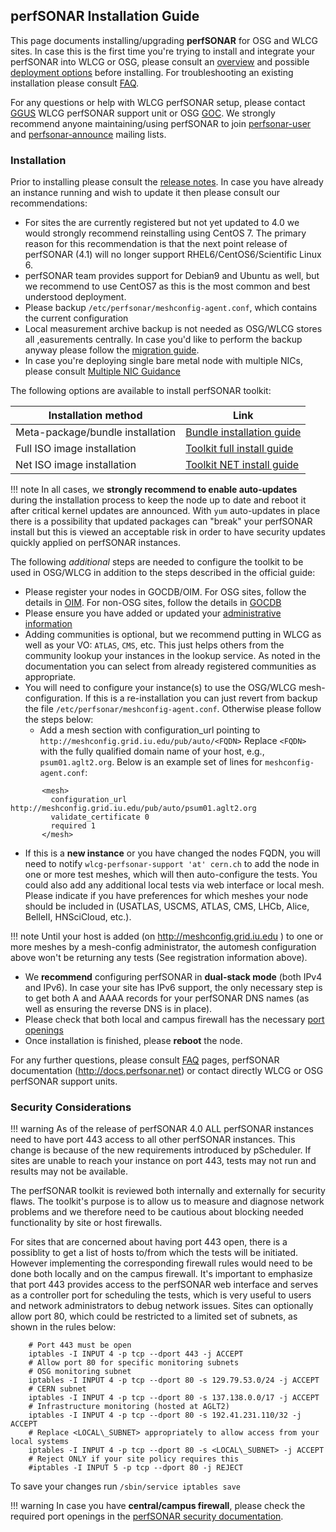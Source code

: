 ## perfSONAR Installation Guide 

This page documents installing/upgrading **perfSONAR** for OSG and WLCG sites. In case this is the first time you're trying to install and integrate your perfSONAR into WLCG or OSG, please consult an [overview](perfsonar-in-osg.md) and possible [deployment options](deployment-models.md) before installing. For troubleshooting an existing installation please consult [FAQ](faq.md).

For any questions or help with WLCG perfSONAR setup, please contact [GGUS](https://wiki.egi.eu/wiki/GGUS:WLCG_perfSONAR_FAQ) WLCG perfSONAR support unit or OSG [GOC](). We strongly recommend anyone maintaining/using perfSONAR to join [perfsonar-user](https://lists.internet2.edu/sympa/subscribe/perfsonar-user) and [perfsonar-announce](https://lists.internet2.edu/sympa/subscribe/perfsonar-announce) mailing lists.

### Installation

Prior to installing please consult the [release notes](http://docs.perfsonar.net/manage_update.html#special-upgrade-notes). In case you have already an instance running and wish to update it then please consult our recommendations:

* For sites the are currently registered but not yet updated to 4.0 we would strongly recommend reinstalling using CentOS 7. The primary reason for this recommendation is that the next point release of perfSONAR (4.1) will no longer support RHEL6/CentOS6/Scientific Linux 6.
* perfSONAR team provides support for Debian9 and Ubuntu as well, but we recommend to use CentOS7 as this is the most common and best understood deployment.
* Please backup `/etc/perfsonar/meshconfig-agent.conf`, which contains the current configuration
* Local measurement archive backup is not needed as OSG/WLCG stores all ,easurements centrally. In case you'd like to perform the backup  anyway please follow the [migration guide](http://docs.perfsonar.net/install_migrate_centos7.html).
* In case you're deploying single bare metal node with multiple NICs, please consult [Multiple NIC Guidance](deployment-models.md)

The following options are available to install perfSONAR toolkit:

| Installation method              | Link                                                                                    |
|----------------------------------|-----------------------------------------------------------------------------------------|
| Meta-package/bundle installation | [Bundle installation guide](http://docs.perfsonar.net/install_centos.html)              |
| Full ISO image installation      | [Toolkit full install guide](http://docs.perfsonar.net/install_centos_fullinstall.html) |
| Net ISO image installation       | [Toolkit NET install guide](http://docs.perfsonar.net/install_centos_netinstall.html)   |

!!! note
    In all cases, we **strongly recommend to enable auto-updates** during the installation process to keep the node up to date and        reboot it after critical kernel updates are announced. With `yum` auto-updates in place there is a possibility that updated packages     can "break" your perfSONAR install but this is viewed an acceptable risk in order to have security updates quickly applied on           perfSONAR instances. 

The following *additional* steps are needed to configure the toolkit to be used in OSG/WLCG in addition to the steps described in the official guide:

* Please register your nodes in GOCDB/OIM. For OSG sites, follow the details in [OIM](register-ps-in-oim). For non-OSG sites, follow the details in [GOCDB](register-ps-in-gocdb)
* Please ensure you have added or updated your [administrative information](http://docs.perfsonar.net/manage_admin_info.html)
* Adding communities is optional, but we recommend putting in WLCG as well as your VO: `ATLAS`, `CMS`, etc. This just helps others from the community lookup your instances in the lookup service. As noted in the documentation you can select from already registered communities as appropriate.
* You will need to configure your instance(s) to use the OSG/WLCG mesh-configuration. If this is a re-installation you can just revert from backup the file `/etc/perfsonar/meshconfig-agent.conf`. Otherwise please follow the steps below: 
    * Add a mesh section with configuration_url pointing to `http://meshconfig.grid.iu.edu/pub/auto/<FQDN>` Replace `<FQDN>` with the fully qualified domain name of your host, e.g., `psum01.aglt2.org`. Below is an example set of lines for `meshconfig-agent.conf`:
 
```
       <mesh> 
         configuration_url http://meshconfig.grid.iu.edu/pub/auto/psum01.aglt2.org
         validate_certificate 0 
         required 1 
       </mesh> 	
```

* If this is a **new instance** or you have changed the nodes FQDN, you will need to notify `wlcg-perfsonar-support 'at' cern.ch` to add the node in one or more test meshes, which will then auto-configure the tests. You could also add any additional local tests via web interface or local mesh. Please indicate if you have preferences for which meshes your node should be included in (USATLAS, USCMS, ATLAS, CMS, LHCb, Alice, BelleII, HNSciCloud, etc.).

!!! note
    Until your host is added (on http://meshconfig.grid.iu.edu ) to one or more meshes by a mesh-config administrator, the automesh configuration above won't be returning any tests (See registration information above).
	
* We **recommend** configuring perfSONAR in **dual-stack mode** (both IPv4 and IPv6). In case your site has IPv6 support, the only necessary step is to get both A and AAAA records for your perfSONAR DNS names (as well as ensuring the reverse DNS is in place).
* Please check that both local and campus firewall has the necessary [port openings](#security-considerations)
* Once installation is finished, please **reboot** the node.

For any further questions, please consult [FAQ](faq.md) pages, perfSONAR documentation (<http://docs.perfsonar.net>) or contact directly WLCG or OSG perfSONAR support units.

### Security Considerations

!!! warning 
	As of the release of perfSONAR 4.0 ALL perfSONAR instances need to have port 443 access to all other perfSONAR instances. This change is because of the new requirements introduced by pScheduler. If sites are unable to reach your instance on port 443, tests may not run and results may not be available.

The perfSONAR toolkit is reviewed both internally and externally for security flaws. The toolkit's purpose is to allow us to measure and diagnose network problems and we therefore need to be cautious about blocking needed functionality by site or host firewalls.

For sites that are concerned about having port 443 open, there is a possiblity to get a list of hosts to/from which the tests will be initiated. However implementing the corresponding firewall rules would need to be done both locally and on the campus firewall. It's important to emphasize that port 443 provides access to the perfSONAR web interface and serves as a controller port for scheduling the tests, which is very useful to users and network administrators to debug network issues. Sites can optionally allow port 80, which could be restricted to a limited set of subnets, as shown in the rules below: 
```
    # Port 443 must be open 
    iptables -I INPUT 4 -p tcp --dport 443 -j ACCEPT
    # Allow port 80 for specific monitoring subnets
    # OSG monitoring subnet 
    iptables -I INPUT 4 -p tcp --dport 80 -s 129.79.53.0/24 -j ACCEPT 
    # CERN subnet 
    iptables -I INPUT 4 -p tcp --dport 80 -s 137.138.0.0/17 -j ACCEPT 
    # Infrastructure monitoring (hosted at AGLT2) 
    iptables -I INPUT 4 -p tcp --dport 80 -s 192.41.231.110/32 -j ACCEPT 
    # Replace <LOCAL\_SUBNET> appropriately to allow access from your local systems 
    iptables -I INPUT 4 -p tcp --dport 80 -s <LOCAL\_SUBNET> -j ACCEPT 
    # Reject ONLY if your site policy requires this 
    #iptables -I INPUT 5 -p tcp --dport 80 -j REJECT
```

To save your changes run `/sbin/service iptables save` 

!!! warning
	In case you have **central/campus firewall**, please check the required port openings in the [perfSONAR security documentation](http://docs.perfsonar.net/manage_security.html).  

